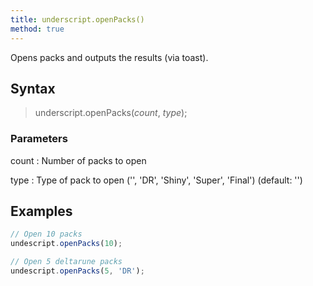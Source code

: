```yaml
---
title: underscript.openPacks()
method: true
---
```

Opens packs and outputs the results (via toast).

## Syntax
> underscript.openPacks(*count*, *type*);

### Parameters
count
: Number of packs to open

type
: Type of pack to open ('', 'DR', 'Shiny', 'Super', 'Final') (default: '')

## Examples
```javascript
// Open 10 packs
undescript.openPacks(10);

// Open 5 deltarune packs
undescript.openPacks(5, 'DR');
```
